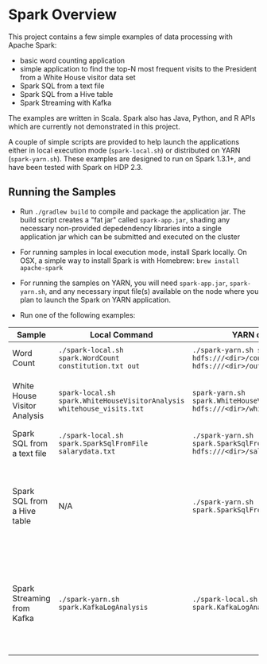 Spark Overview
==============

This project contains a few simple examples of data processing with Apache Spark:

- basic word counting application
- simple application to find the top-N most frequent visits to the President from a White House visitor data set
- Spark SQL from a text file
- Spark SQL from a Hive table
- Spark Streaming with Kafka

The examples are written in Scala. Spark also has Java, Python, and R APIs which are currently not demonstrated in this project.

A couple of simple scripts are provided to help launch the applications either in local execution mode (`spark-local.sh`) or distributed on YARN (`spark-yarn.sh`). These examples are designed to run on Spark 1.3.1+, and have been tested with Spark on HDP 2.3.

Running the Samples
-------------------

* Run `./gradlew build` to compile and package the application jar. The build script creates a "fat jar" called `spark-app.jar`, shading any necessary non-provided depedendency libraries into a single application jar which can be submitted and executed on the cluster

* For running samples in local execution mode, install Spark locally. On OSX, a simple way to install Spark is with Homebrew: `brew install apache-spark`

* For running the samples on YARN, you will need `spark-app.jar`, `spark-yarn.sh`, and any necessary input file(s) available on the node where you plan to launch the Spark on YARN application.
  
* Run one of the following examples:

| Sample | Local Command | YARN command | Prerequisites
------- | -------- | ----------- | -------------|
| Word Count | `./spark-local.sh spark.WordCount constitution.txt out` | `./spark-yarn.sh spark.WordCount hdfs:///<dir>/constitution.txt hdfs:///<dir>/out` | For YARN, copy `constitution.txt` to `<dir>` in HDFS |
| White House Visitor Analysis | `spark-local.sh spark.WhiteHouseVisitorAnalysis whitehouse_visits.txt` | `spark-yarn.sh spark.WhiteHouseVisitorAnalysis hdfs:///<dir>/whitehouse_visits.txt` | Unzip `whitehouse_visits.zip`. For YARN, copy `whitehouse_visits.txt` to `<dir>` in HDFS |
| Spark SQL from a text file | `./spark-local.sh spark.SparkSqlFromFile salarydata.txt` | `./spark-yarn.sh spark.SparkSqlFromFile hdfs:///<dir>/salarydata.txt` | For YARN, copy `salarydata.txt` to `<dir>` in HDFS |
| Spark SQL from a Hive table | N/A | `./spark-yarn.sh spark.SparkSqlFromHive` | Copy `/etc/hive/conf/hive-site.xml` to `$SPARK_HOME/conf`. Run `hive -f salaries.sql` to create and load the `salaries` table in Hive. Make sure your $SPARK_HOME/conf directory contains `hive-site.xml`.|
| Spark Streaming from Kafka | `./spark-yarn.sh spark.KafkaLogAnalysis` |`./spark-local.sh spark.KafkaLogAnalysis` | Assumes default Kafka configuration (broker port, etc.) as installed by Ambari. Create topic named 'hdfs-audit' in Kafka. Publish records from /var/log/hadoop/hdfs/hdfs-audit.log to the topic, using kafka-console-producer.sh |
